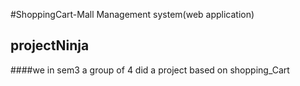 #ShoppingCart-Mall Management system(web application)
## projectNinja 
####we in sem3 a group of 4 did a project based on shopping_Cart
